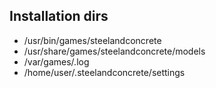 ## Installation dirs ##

  * /usr/bin/games/steelandconcrete
  * /usr/share/games/steelandconcrete/models
  * /var/games/.log
  * /home/user/.steelandconcrete/settings